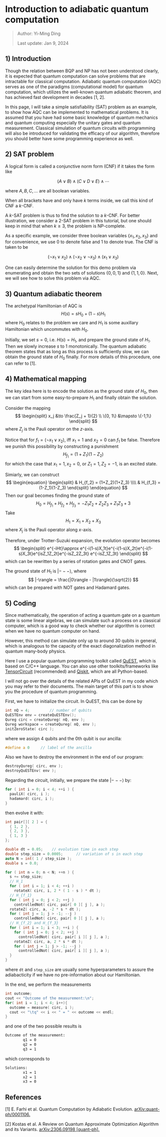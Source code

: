 # Introduction to adiabatic quantum computation

> Author: Yi-Ming Ding
>
> Last update: Jan 9, 2024

## 1) Introduction

Though the relation between BQP and NP has not been understood clearly, it is expected that quantum computation can solve problems that are intractable for classical computation. Adiabatic quantum computation (AQC) serves as one of the paradigms (computational model) for quantum computation, which utilizes the well-known quantum adiabatic theorem, and has achieved fast development in decades [1, 2].

In this page, I will take a simple satisfiability (SAT) problem as an example, to show how AQC can be implemented to mathematical problems. It is assumed that you have had some basic knowledge of quantum mechanics and quantum computing especially the unitary gates and quantum measurement. Classical simulation of quantum circuits with programming will also be introduced for validating the efficacy of our algorithm, therefore you should better have some programming experience as well. 

## 2) SAT problem

A logical form is called a conjunctive norm form (CNF) if it takes the form like

$$
(A\lor B)\land (C\lor D \lor E ) \land \cdots 
$$

where $A,B,C,\dots$ are all boolean variables. 

When all brackets have and only have $k$ terms inside, we call this kind of  CNF a $k$-CNF. 

A $k$-SAT problem is thus to find the solution to a $k$-CNF. For better illustration, we consider a 2-SAT problem in this tutorial, but one should keep in mind that when $k\ge 3$, the problem is NP-complete.

As a specific example, we consider three boolean variables $\{x_1,x_2,x_3\}$ and for convenience, we use 0 to denote false and 1 to denote true. The CNF is taken to be

$$
(\lnot x_1\lor x_2)\land (\lnot x_2\lor \lnot x_3)\land (x_1\lor x_3)
$$

One can easily determine the solution for this demo problem via enumerating and obtain the two sets of solutions $\{0,0,1\}$ and $\{1,1,0\}$. Next, we will see how to solve this problem via AQC.

## 3) Quantum adiabatic theorem

 The archetypal Hamiltonian of AQC is 
$$
H(s)=sH_0+(1-s)H_1
$$
where $H_0$ relates to the problem we care and $H_1$ is some auxillary Hamiltonian which uncommutes with $H_0$. 

Initially, we set $s=0$, i.e. $H(s)=H_1$, and prepare the ground state of $H_1$. Then we slowly increase $s$ to $1$ monotonically. The quantum adiabatic theorem states that as long as this process is sufficiently slow, we can obtain the ground state of $H_0$ finally. For more details of this procedure, one can refer to [1].

## 4) Mathematical mapping

The key idea here is to encode the solution as the ground state of $H_0$, then we can start from some easy-to-prepare $H_1$ and finally obtain the solution.

Consider the mapping
$$
\begin{split}
	x_j  &\to \frac{Z_j + 1}{2} \\
	\{0, 1\} &\mapsto \{-1,1\}
\end{split}
$$
where $Z_j$ is the Pauli operator on the $z$-axis.

Notice that for $f_1=(\lnot x_1\lor x_2)$, iff $x_1=1$ and $x_2=0$ can $f_1$ be false. Therefore we punish this possibility by constructing a punishment
$$
H_{f_1}=(1+Z_1)(1-Z_2)
$$
for which the case that $x_1=1,x_2=0$, or $Z_1=1,Z_2=-1$, is an excited state. 

Simiarly, we can construct
$$
\begin{equation}
\begin{split}
	& H_{f_2} = (1+Z_2)(1+Z_3) \\\\
	& H_{f_3} = (1-Z_1)(1-Z_3)
\end{split}
\end{equation}
$$
Then our goal becomes finding the ground state of 
$$
H_0=H_{f_1}+H_{f_2}+H_{f_3} =-Z_1Z_2+Z_2Z_3+Z_1Z_3 + 3
$$
Take
$$
H_1=X_1+X_2+X_3
$$
where $X_j$ is the Pauli operator along $x$-axis.

Therefore, under Trotter-Suzuki expansion, the evolution operator becomes
$$
\begin{split}
	e^{-iHt}\approx e^{-i(1-s)X_1t}e^{-i(1-s)X_2t}e^{-i(1-s)X_3t}e^{isZ_1Z_2t}e^{-isZ_2Z_3t} e^{-isZ_1Z_3t}
\end{split}
$$
which can be rewritten by a series of rotation gates and CNOT gates.

The ground state of $H_1$ is $|---\rangle$, where 
$$
|-\rangle = \frac{|0\rangle - |1\rangle}{\sqrt{2}}
$$
which can be prepared with NOT gates and Hadamard gates.

## 5) Coding

Since mathematically, the operation of acting a quantum gate on a quantum state is some linear algebras, we can simulate such a process on a classical computer, which is a good way to check whether our algorithm is correct when we have no quantum computer on hand. 

However, this method can simulate only up to around 30 qubits in general, which is analogous to the capacity of the exact diagonalization method in quantum many-body physics.

Here I use a popular quantum programming toolkit called [QuEST](https://quest.qtechtheory.org/), which is based on C/C++ language. You can also use other toolkits/frameworks like [TensorCircuit](https://github.com/tencent-quantum-lab/tensorcircuit) (recommended) and [Qiskit](https://www.ibm.com/quantum/qiskit), which are all Python-based. 

I will not go over the details of the related APIs of QuEST in my code which you may refer to their documents. The main target of this part is to show you the procedure of quantum programming. 

First, we have to initialize the circuit. In QuEST, this can be done by

```cpp
int nQ = 4;         // number of qubits
QuESTEnv env = createQuESTEnv();
Qureg circ = createQureg( nQ, env );
Qureg workspace = createQureg( nQ, env );
initZeroState( circ );
```

where we assign 4 qubits and the 0th qubit is our ancilla:

```cpp
#define a 0     // label of the ancilla
```

Also we have to destroy the environment in the end of our program:

```cpp
destroyQureg( circ, env );
destroyQuESTEnv( env );
```

Regarding the circuit, initially, we prepare the state $|---\rangle$ by:

```cpp
for ( int i = 0; i < 4; ++i ) {
  pauliX( circ, i );
  hadamard( circ, i );
}
```

then evolve it with:

```cpp
int pair[][ 2 ] = {
  { 1, 2 },
  { 2, 3 },
  { 1, 3 }
};

double dt = 0.05;    // evolution time in each step
double step_size = 0.0005;      // variation of s in each step
auto N = int( 1 / step_size );
double s = 0.0;

for ( int n = 0; n < N; ++n ) {
  s += step_size;
  // H_1
  for ( int i = 1; i < 4; ++i )
    rotateX( circ, i, 2 * ( 1 - s ) * dt );
  // H_{f_1}
  for ( int j = 0; j < 2; ++j )
    controlledNot( circ, pair[ 0 ][ j ], a );
  rotateZ( circ, a, -2 * s * dt );
  for ( int j = 1; j > -1; --j )
    controlledNot( circ, pair[ 0 ][ j ], a );
  // H_{f_2} and H_{f_3}
  for ( int i = 1; i < 3; ++i ) {
    for ( int j = 0; j < 2; ++j )
      controlledNot( circ, pair[ i ][ j ], a );
    rotateZ( circ, a, 2 * s * dt );
    for ( int j = 1; j > -1; --j )
      controlledNot( circ, pair[ i ][ j ], a );
  }
}
```

where ```dt``` and ```step_size``` are usually some hyperparameters to assure the adiabacticity if we have no pre-information about our Hamiltonian. 

In the end, we perform the measurements

```cpp
int outcome;
cout << "Outcome of the measurement:\n";
for( int i = 1; i < 4; i++){
  outcome = measure( circ, i );
  cout << "\tq" << i << " = " << outcome << endl;
}
```

and one of the two possible results is 

```bash
Outcome of the measurement:
        q1 = 0
        q2 = 0
        q3 = 1
```

which corresponds to 

```bash
Solutions:
        x1 = 1
        x2 = 1
        x3 = 0
```

## References

[1] E. Farhi et al. Quantum Computation by Adiabatic Evolution. [arXiv:quant-ph/0001106.](https://arxiv.org/abs/quant-ph/0001106)

[2] Kostas et al. A Review on Quantum Approximate Optimization Algorithm and its Variants. [arXiv:2306.09198 [quant-ph].](https://arxiv.org/abs/2306.09198)




